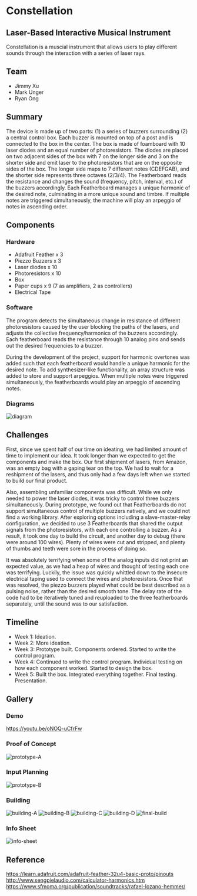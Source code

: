 # Constellation
## Laser-Based Interactive Musical Instrument
Constellation is a muscial instrument that allows users to play different sounds through the interaction with a series of laser rays.

## Team
- Jimmy Xu
- Mark Unger
- Ryan Ong

## Summary
The device is made up of two parts: (1) a series of buzzers surrounding (2) a central control box. Each buzzer is mounted on top of a post and is connected to the box in the center. The box is made of foamboard with 10 laser diodes and an equal number of photoresistors. The diodes are placed on two adjacent sides of the box with 7 on the longer side and 3 on the shorter side and emit laser to the photoresistors that are on the opposite sides of the box. The longer side maps to 7 different notes (CDEFGAB), and the shorter side represents three octaves (2/3/4). The Featherboard reads the resistance and changes the sound (frequency, pitch, interval, etc.) of the buzzers accordingly. Each Featherboard manages a unique harmonic of the desired note, culminating in a more unique sound and timbre. If multiple notes are triggered simultaneously, the machine will play an arpeggio of notes in ascending order.

## Components

### Hardware
- Adafruit Feather x 3
- Piezzo Buzzers x 3
- Laser diodes x 10
- Photoresistors x 10
- Box
- Paper cups x 9 (7 as amplifiers, 2 as controllers)
- Electrical Tape

### Software
The program detects the simultaneous change in resistance of different photoresistors caused by the user blocking the paths of the lasers, and adjusts the collective frequency/harmonics of the buzzers accordingly. Each featherboard reads the resistance through 10 analog pins and sends out the desired frequencies to a buzzer. 

During the development of the project, support for harmonic overtones was added such that each featherboard would handle a unique harmonic for the desired note. To add synthesizer-like functionality, an array structure was added to store and support arpeggios. When multiple notes were triggered simultaneously, the featherboards would play an arpeggio of ascending notes.

### Diagrams
![diagram](https://github.com/rayneong/c-p-and-e-final-project-spring-2018/blob/master/images/spec-diagram.png)

## Challenges
First, since we spent half of our time on ideating, we had limited amount of time to implement our idea. It took longer than we expected to get the components and make the box. Our first shipment of lasers, from Amazon, was an empty bag with a gaping tear on the top. We had to wait for a reshipment of the lasers, and thus only had a few days left when we started to build our final product.

Also, assembling unfamiliar components was difficult. While we only needed to power the laser diodes, it was tricky to control three buzzers simultaneously. During prototype, we found out that Featherboards do not support simultaneous control of multiple buzzers natively, and we could not find a working library. After exploring options including a slave-master-relay configuration, we decided to use 3 Featherboards that shared the output signals from the photoresistors, with each one controlling a buzzer. As a result, it took one day to build the circuit, and another day to debug (there were around 100 wires). Plenty of wires were cut and stripped, and plenty of thumbs and teeth were sore in the process of doing so. 

It was absolutely terrifying when some of the analog inputs did not print an expected value, as we had a heap of wires and thought of testing each one was terrifying. Luckily, the issue was quickly whittled down to the insecure electrical taping used to connect the wires and photoresistors. Once that was resolved, the piezzo buzzers played what could be best described as a pulsing noise, rather than the desired smooth tone. The delay rate of the code had to be iteratively tuned and reuploaded to the three featherboards separately, until the sound was to our satisfaction. 

## Timeline
- Week 1: Ideation.
- Week 2: More ideation.
- Week 3: Prototype built. Components ordered. Started to write the control program.
- Week 4: Continued to write the control program. Individual testing on how each component worked. Started to design the box.
- Week 5: Built the box. Integrated everything together. Final testing. Presentation.

## Gallery
### Demo
https://youtu.be/oNOQ-uCfrFw
### Proof of Concept
![prototype-A](https://github.com/rayneong/c-p-and-e-final-project-spring-2018/blob/master/images/IMG_0548.JPG)
### Input Planning
![prototype-B](https://github.com/rayneong/c-p-and-e-final-project-spring-2018/blob/master/images/IMG_0788.JPG)
### Building
![building-A](https://github.com/rayneong/c-p-and-e-final-project-spring-2018/blob/master/images/IMG_0559.JPG)
![building-B](https://github.com/rayneong/c-p-and-e-final-project-spring-2018/blob/master/images/IMG_0560.JPG)
![building-C](https://github.com/rayneong/c-p-and-e-final-project-spring-2018/blob/master/images/IMG_0561.JPG)
![building-D](https://github.com/rayneong/c-p-and-e-final-project-spring-2018/blob/master/images/IMG_0562.JPG)
![final-build](https://github.com/rayneong/c-p-and-e-final-project-spring-2018/blob/master/images/IMG_0567.JPG)
### Info Sheet
![info-sheet](https://github.com/rayneong/c-p-and-e-final-project-spring-2018/blob/master/images/info_sheet_print.jpg)

## Reference
https://learn.adafruit.com/adafruit-feather-32u4-basic-proto/pinouts
http://www.sengpielaudio.com/calculator-harmonics.htm
https://www.sfmoma.org/publication/soundtracks/rafael-lozano-hemmer/
